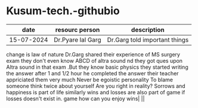 # Kusum-tech.-githubio
| date | resourc person| description|
| ----------- | ----------- |--------|
| 15-07-2024 | Dr.Pyare lal Garg|Dr.Garg told important things|      |Dr.Garg told important things he addressed that with time there is change in educational |institutions,clothing, human nature. But the thing which doesn't change is desire of praised by others everyone wants he or she will got opportunity  to change his or herself and then to change society At first time each and every person in his or her field hesitates but it is a basic human nature deal or figure out it with courage
change is law of nature Dr.Garg shared their experience of MS surgery exam
they don't even know ABCD of altra sound nd they got ques upon Altra sound in that exam .But they know basic physics they started writing the answer after 1 and 1/2 hour he completed the answer their teacher appriciated them very much
Never be egoistic personality 
To blame someone think twice about yourself Are you right in reality? 
Sorrows and happiness is part of life similarly wins and losses are also part of game if losses doesn't exist in. game how can you enjoy wins| ||
